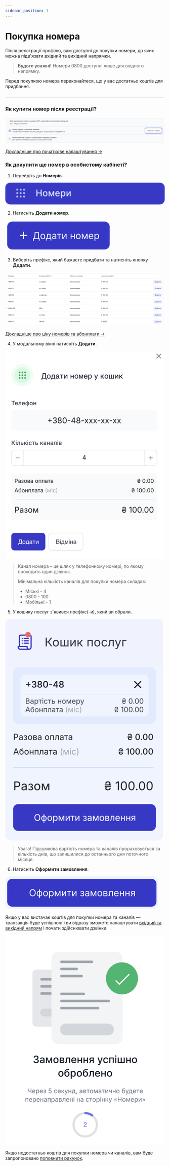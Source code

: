 ```yaml
---
sidebar_position: 1
---
```


# Покупка номера

Після реєстрації профілю, вам доступні до покупки номери, до яких можна підв'язати вхідний та вихідний напрямки.

> **Будьте уважні!** Номери 0800 доступні лише для вхідного напрямку.

Перед покупкою номера переконайтеся, що у вас достатньо коштів для придбання.

![](../img/authorization/line.svg)

### Як купити номер після реєстрації?

![](../img/call-processing/i-numbers-2.svg)

[Докладніше про початкове налаштування →](/step-by-step-project-setup)

### Як докупити ще номер в особистому кабінеті?

1. Перейдіть до **Номерів**.

![](../img/call-processing/i-numbers-4.svg)

2. Натисніть **Додати номер**. 

![](../img/call-processing/i-numbers-5.svg)

3. Виберіть префікс, який бажаєте придбати та натисніть кнопку **Додати**.

![](../img/call-processing/buyPrefix.svg)

[Докладніше про ціну номерів та абонплати →](price-number.md)

4. У модальному вікні натисніть **Додати**.

![](../img/call-processing/numberModal.svg)

> Канал номера – це шлях у телефонному номері, по якому проходить один дзвінок.
>
> Мінімальна кількість каналів для покупки номера складає:
> - Міські - 4
> - 0800 - 100
> - Мобільні - 1

5. У кошику послуг з'явився префікс(-и), який ви обрали.

![](../img/call-processing/basket.svg)

> Увага! Підсумкова вартість номера та каналів прораховується за кількість днів, що залишилися до останнього дня поточного місяця.

6. Натисніть **Оформити замовлення**.

![](../img/call-processing/i-numbers-11.svg)

Якщо у вас вистачає коштів для покупки номера та каналів — транзакція буде успішною і ви відразу зможете налаштувати [вхідний та вихідний напрям](/numbers/settings-number) і почати здійснювати дзвінки.

![](../img/call-processing/i-numbers-12.svg)

Якщо недостатньо коштів для покупки номера чи каналів, вам буде запропоновано [поповнити рахунок](/finance/refill/bank-card).
